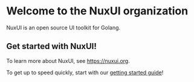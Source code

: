 # Welcome to the NuxUI organization

NuxUI is an open source UI toolkit for Golang.

## Get started with NuxUI!

To learn more about NuxUI, see <https://nuxui.org>.

To get up to speed quickly, start with our [getting started guide](https://nuxui.org/start/hello/)!

